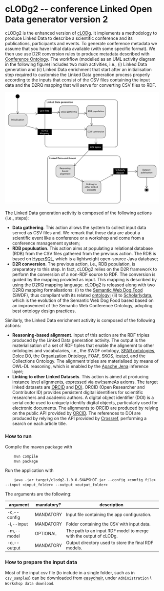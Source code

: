 # cLODg2 -- conference Linked Open Data generator version 2

cLODg2 is the enhanced version of [cLODg](https://github.com/AnLiGentile/cLODg). It implements a methodology to produce Linked Data to describe a scientific conference and its publications, participants and events. To generate conference metadata we assume that you have initial data available (with some specific format). We then use use D2R conversion rules to produce metadata described with [Conference Ontology](http://w3id.org/scholarlydata/ontology/conference-ontology.owl). The workflow (modelled as an UML activity diagram in the following figure) includes two main activities, i.e., (i) Linked Data generation and (ii) Linked Data enrichment that start after an initialisation step required to customise the Linked Data generation process properly according to the inputs that consist of the CSV files containing the input data and the D2RQ mapping that will serve for converting CSV files to RDF.

![Workflow](clodg2_workflow.png)

The Linked Data generation activity is composed of the following actions (i.e., steps):
* __Data gathering__. This action allows the system to collect input data served as CSV files and. We remark that those data
are about a scientific event like a conference or a workshop and come from a conference management
system;
* __RDB populuation__. This action aims at populating a relational database (RDB) from the CSV files gathered from the previous action. The RDB is based on [HyperSQL](http://hsqldb.org/), which is a lightweight open-source Java
database;
* __D2R conversion__. The previous action, i.e., RDB population, is preparatory
to this step. In fact, cLODg2 relies on the D2R framework to perform the conversion of a non-RDF source to RDF. The conversion is guided by the mapping provided as input. This mapping is described by using the D2RQ mapping language. cLODg2 is released along with two D2RQ mapping formalisations: (i) to the [Semantic Web Dog Food](http://data.semanticweb.org/) (SWDF), thus compliant with its related [ontology](http://data.semanticweb.org/ns/swc/swc_2009-05-09.html); (ii) to [Scholarlydata](http://w3id.org/scholarlydata/), which is the evolution of the Semantic Web Dog Food based based on an improvement of the Semantic Web Conference Ontology, adopting best ontology design practices.

Similarly, the Linked Data enrichment activity is composed of the following actions:
* __Reasoning-based alignment__. Input of this action are the RDF triples produced by the Linked Data generation activity. The output is the materialisation of a set of RDF tiples that enable the alignemnt to other ontologies and vocabularies, i.e., the SWDF ontology, [SPAR ontologies](http://www.sparontologies.net/), [Dolce D0](http://www.ontologydesignpatterns.org/ont/dul/d0.owl), the [Organization Ontology](https://www.w3.org/TR/vocab-org/), [FOAF](http://xmlns.com/foaf/spec/), [SKOS](https://www.w3.org/TR/2005/WD-swbp-skos-core-spec-20051102/), [icatzd](http://www.w3.org/2002/12/cal/icaltzd), and the Collections Ontology. The alignment triples are materialised by means of OWL-DL reasoning, which is enabled by the [Apache Jena](https://jena.apache.org/) inference layer;
* __Linking to other Linked Datasets__. This action is aimed at producing instance level alignments, expressed via owl:sameAs axioms. The target linked datasets are [ORCID](http://orcid.org/) and [DOI](https://www.doi.org/). ORCID (Open Researcher and Contributor ID) provides persistent digital identifiers for scientific researchers and academic authors. A digital object identifier (DOI) is a serial code used to uniquely identify digital objects, particularly used for electronic documents. The alignments to ORCID are produced by relying on the public API provided by [ORCID](http://members.orcid.org/api/introduction-orcid-public-api). The references to DOI are produced by relying on the API provided by [Crossref](http://www.crossref.org/guestquery/), performing a search on each article title.

### How to run

Compile the maven package with

        mvn compile
        mvn package

Run the application with 

        java -jar target/clodg2-1.0.0-SNAPSHOT.jar --config <config file> --input <input_folder> --output <output_folder>

The arguments are the following:

| argument             | mandatory? | description                                                       |
|----------------------|------------|-------------------------------------------------------------------|
| -c,--config <file>   | MANDATORY  | Input file containing the app configuration.                      |
| -i,--input <folder>  | MANDATORY  | Folder containing the CSV with input data.                        |
| -m,--model <file>    | OPTIONAL   | The path to an input RDF model to merge with the output of cLODg. |
| -o,--output <folder> | MANDATORY  | Output directory used to store the final RDF models.              | 


### How to prepare the input data

Most of the input csv file (to include in a single folder, such as in `csv_samples`) can be downloaded from [easychair](https://easychair.org), under `Administration` \ `Workshop data download`.